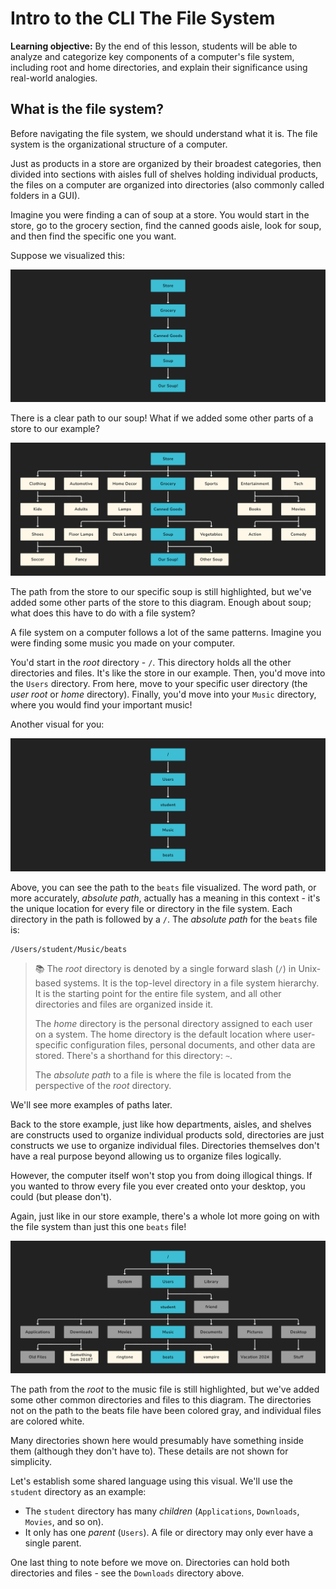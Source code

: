 <h1>
  <span class="headline">Intro to the CLI</span>
  <span class="subhead">The File System</span>
</h1>

**Learning objective:** By the end of this lesson, students will be able to analyze and categorize key components of a computer's file system, including root and home directories, and explain their significance using real-world analogies.

## What is the file system?

Before navigating the file system, we should understand what it is. The file system is the organizational structure of a computer.

Just as products in a store are organized by their broadest categories, then divided into sections with aisles full of shelves holding individual products, the files on a computer are organized into directories (also commonly called folders in a GUI).

Imagine you were finding a can of soup at a store. You would start in the store, go to the grocery section, find the canned goods aisle, look for soup, and then find the specific one you want.

Suppose we visualized this:

![Our soup in the store!](./assets/our-soup.png)

There is a clear path to our soup! What if we added some other parts of a store to our example?

![A whole store!](./assets/store.png)

The path from the store to our specific soup is still highlighted, but we've added some other parts of the store to this diagram. Enough about soup; what does this have to do with a file system?

A file system on a computer follows a lot of the same patterns. Imagine you were finding some music you made on your computer.

You'd start in the *root* directory - `/`. This directory holds all the other directories and files. It's like the store in our example. Then, you'd move into the `Users` directory. From here, move to your specific user directory (the *user root* or *home* directory). Finally, you'd move into your `Music` directory, where you would find your important music!

Another visual for you:

![Our beats in the file system!](./assets/beats.png)

Above, you can see the path to the `beats` file visualized. The word path, or more accurately, *absolute path*, actually has a meaning in this context - it's the unique location for every file or directory in the file system. Each directory in the path is followed by a `/`. The *absolute path* for the `beats` file is:

```plaintext
/Users/student/Music/beats
```

> 📚 The *root* directory is denoted by a single forward slash (`/`) in Unix-based systems. It is the top-level directory in a file system hierarchy. It is the starting point for the entire file system, and all other directories and files are organized inside it.
>
> The *home* directory is the personal directory assigned to each user on a system. The home directory is the default location where user-specific configuration files, personal documents, and other data are stored. There's a shorthand for this directory: `~`.
>
> The *absolute path* to a file is where the file is located from the perspective of the *root* directory.

We'll see more examples of paths later.

Back to the store example, just like how departments, aisles, and shelves are constructs used to organize individual products sold, directories are just constructs we use to organize individual files. Directories themselves don't have a real purpose beyond allowing us to organize files logically.

However, the computer itself won't stop you from doing illogical things. If you wanted to throw every file you ever created onto your desktop, you could (but please don't).

Again, just like in our store example, there's a whole lot more going on with the file system than just this one `beats` file!

![Our file system. Please clean your desktop!](./assets/file-system.png)

The path from the *root* to the music file is still highlighted, but we've added some other common directories and files to this diagram. The directories not on the path to the beats file have been colored gray, and individual files are colored white.

Many directories shown here would presumably have something inside them (although they don't have to). These details are not shown for simplicity.

Let's establish some shared language using this visual. We'll use the `student` directory as an example:

- The `student` directory has many *children* (`Applications`, `Downloads`, `Movies`, and so on).
- It only has one *parent* (`Users`). A file or directory may only ever have a single parent.

One last thing to note before we move on. Directories can hold both directories and files - see the `Downloads` directory above.
